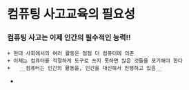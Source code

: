 # 컴퓨팅 사고교육의 필요성
### 컴퓨팅 사고는 이제 인간의 필수적인 능력!!
   
    + 현대 사회에서의 여러 활동은 점점 더 컴퓨터에 의존
    + 이제는 컴퓨터를 적절하게 도구로 쓰지 못하면 많은 것들을 포기해야 한다
    +   __컴퓨터는 인간의 활동을, 인간을 대신해서 진행하고 있음__
 + 
